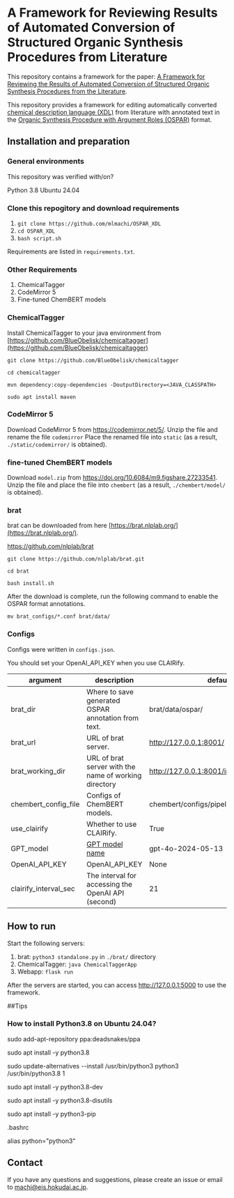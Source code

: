 # A Framework for Reviewing Results of Automated Conversion of Structured Organic Synthesis Procedures from Literature

This repository contains a framework for the paper: [A Framework for Reviewing the Results of Automated Conversion of Structured Organic Synthesis Procedures from the Literature]().

This repository provides a framework for editing automatically converted [chemical description language (XDL)](https://croningroup.gitlab.io/chemputer/xdl/standard/index.html) from literature with annotated text in the [Organic Synthesis Procedure with Argument Roles (OSPAR)](https://pubs.acs.org/doi/10.1021/acs.jcim.3c01449) format.


## Installation and preparation

### General environments

This repository was verified with/on?

Python 3.8
Ubuntu 24.04


### Clone this repogitory and download requirements
1. `git clone https://github.com/mlmachi/OSPAR_XDL`
2. `cd OSPAR_XDL`
3. `bash script.sh`

Requirements are listed in `requirements.txt`.

### Other Requirements
1. ChemicalTagger
2. CodeMirror 5
3. Fine-tuned ChemBERT models


### ChemicalTagger
Install ChemicalTagger to your java environment from [https://github.com/BlueObelisk/chemicaltagger](https://github.com/BlueObelisk/chemicaltagger)


`git clone https://github.com/BlueObelisk/chemicaltagger`

`cd chemicaltagger`

`mvn dependency:copy-dependencies -DoutputDirectory=<JAVA_CLASSPATH>`


`sudo apt install maven`


### CodeMirror 5
Download CodeMirror 5 from https://codemirror.net/5/.
Unzip the file and rename the file `codemirror`
Place the renamed file into `static` (as a result, `./static/codemirror/` is obtained).

### fine-tuned ChemBERT models
Download `model.zip` from https://doi.org/10.6084/m9.figshare.27233541.
Unzip the file and place the file into `chembert` (as a result, `./chembert/model/` is obtained).





### brat
brat can be downloaded from here [https://brat.nlplab.org/](https://brat.nlplab.org/).

https://github.com/nlplab/brat

`git clone https://github.com/nlplab/brat.git`

`cd brat`

`bash install.sh`

After the download is complete, run the following command to enable the OSPAR format annotations.

`mv brat_configs/*.conf brat/data/`



### Configs
Configs were written in `configs.json`.

You should set your OpenAI_API_KEY when you use CLAIRify.

| argument | description | default |
| ---- | ---- | ---- |
| brat_dir | Where to save generated OSPAR annotation from text. | brat/data/ospar/ |
| brat_url | URL of brat server. | http://127.0.0.1:8001/ |
| brat_working_dir | URL of brat server with the name of working directory | http://127.0.0.1:8001/index.xhtml#/ospar/ |
| chembert_config_file | Configs of ChemBERT models. | chembert/configs/pipeline.json |
| use_clairify | Whether to use CLAIRify. | True |
| GPT_model | [GPT model name](https://platform.openai.com/docs/models) | gpt-4o-2024-05-13  |
| OpenAI_API_KEY | OpenAI_API_KEY | None |
| clairify_interval_sec | The interval for accessing the OpenAI API (second) | 21 |


## How to run
Start the following servers:
1. brat: `python3 standalone.py` in `./brat/` directory
2. ChemicalTagger: `java ChemicalTaggerApp`
3. Webapp: `flask run`

After the servers are started, you can access http://127.0.0.1:5000 to use the framework.



##Tips

### How to install Python3.8 on Ubuntu 24.04?

sudo add-apt-repository ppa:deadsnakes/ppa

sudo apt install -y python3.8

sudo update-alternatives --install /usr/bin/python3 python3 /usr/bin/python3.8 1

sudo apt install -y python3.8-dev

sudo apt install -y python3.8-disutils

sudo apt install -y python3-pip


.bashrc

alias python="python3"




## Contact
If you have any questions and suggestions, please create an issue or email to [machi@eis.hokudai.ac.jp](mailto:machi@eis.hokudai.ac.jp).
